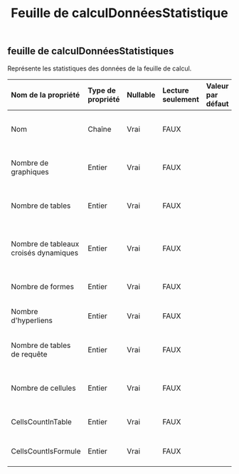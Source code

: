 ﻿---
title: Feuille de calculDonnéesStatistique
second_title: Aspose.Cells Cloud Documen
type: docs
url: /fr/specification/model/worksheetdatastatistics/
description: "Aspose.Cells Spécification du modèle cloud : WorksheetDataStatistics. Gérez sans effort Excel et d'autres feuilles de calcul avec des fonctionnalités telles que l'ouverture, la génération, l'édition, le fractionnement, la fusion, la comparaison et la conversion."
kwords: Excel, Office, feuille de calcul, Cloud REST API, WorksheetDataStatistics
weight: 50
---
## **feuille de calculDonnéesStatistiques**

 Représente les statistiques des données de la feuille de calcul.

| Nom de la propriété| Type de propriété| Nullable| Lecture seulement| Valeur par défaut| Description|
|:- |:- |:- |:- |:- |:- |
| Nom| Chaîne| Vrai| FAUX|| Représente le nom de la feuille de calcul.|
| Nombre de graphiques| Entier| Vrai| FAUX|| Représente le numéro du graphique.|
| Nombre de tables| Entier| Vrai| FAUX|| Représente le numéro d’objet de liste.|
| Nombre de tableaux croisés dynamiques| Entier| Vrai| FAUX|| Représente le numéro du tableau croisé dynamique.|
| Nombre de formes| Entier| Vrai| FAUX|| Représente le numéro de forme.|
| Nombre d'hyperliens| Entier| Vrai| FAUX|| Représente le numéro de forme.|
| Nombre de tables de requête| Entier| Vrai| FAUX|| Représente le numéro du lien hypertexte.|
| Nombre de cellules| Entier| Vrai| FAUX|| Représente le numéro de table de requête.|
|CellsCountInTable| Entier| Vrai| FAUX|| Représente le numéro de cellule.|
| CellsCountIsFormule| Entier| Vrai| FAUX|| Représente le numéro de formule.|

